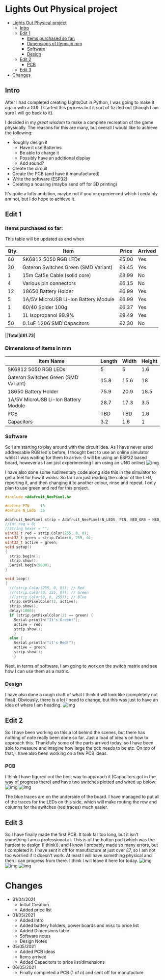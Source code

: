 # Lights Out Physical project

- [Lights Out Physical project](#lights-out-physical-project)
  - [Intro](#intro)
  - [Edit 1](#edit-1)
    - [Items purchased so far:](#items-purchased-so-far)
    - [Dimensions of Items in mm](#dimensions-of-items-in-mm)
    - [Software](#software)
    - [Design](#design)
  - [Edit 2](#edit-2)
    - [PCB](#pcb)
  - [Edit 3](#edit-3)
- [Changes](#changes)

## Intro

After I had completed creating LightsOut in Python, I was going to make it again with a GUI. I started this process but it sort of fizzled out (though I am sure I will go back to it).

I decided in my *great wisdom* to make a complete recreation of the game physically. The reasons for this are many, but overall I would like to achieve the following:
- Roughly design it
  - Have it use Batteries
  - Be able to charge it
  - Possibly have an additional display 
  - Add sound?
- Create the circuit
- Create the PCB (and have it manufactured)
- Write the software (ESP32)
- Creating a housing (maybe send off for 3D printing)

It's quite a lofty ambition, maybe not if you're experienced which I certainly am not, but I do hope to achieve it. 

## Edit 1
### Items purchased so far:

This table will be updated as and when

|Qty.|Item|Price|Arrived|
|--|--|--|--|
|60|SK6812 5050 RGB LEDs|£5.00|Yes|
|30|Gateron Switches Green (SMD Variant)|£9.45|Yes|
|1 | 15m Cat5e Cable (solid core)|£8.99|No|
|4 |Various pin connectors|£6.15|No|  
|12|18650 Battery Holder|£6.99|Yes|
|5|1A/5V MicroUSB Li-Ion Battery Module|£6.99|Yes|
|1|60/40 Solder 100g|£6.37|Yes|
|1|1L Isopropanol 99.9%| £9.49|Yes|
|50| 0.1uF 1206 SMD Capacitors|£2.30|No|

||**Total**|**£61.73**|

### Dimensions of Items in mm

|Item Name|Length|Width|Height|
|--|--|--|--|
|SK6812 5050 RGB LEDs|5|5|1.6|
|Gateron Switches Green (SMD Variant)|15.8|15.6|18|
|18650 Battery Holder|75.9|20.9|18.5|
|1A/5V MicroUSB Li-Ion Battery Module|28.7|17.3|3.5|
|PCB|TBD|TBD|1.6|
|Capacitors|3.2|1.6|1|


### Software
So I am starting to play around with the circuit idea. As I have never used addressable RGB led's before, I thought best to use an online simulator whilst I was waiting for them to arrive. (I will be using an ESP32 based board, however as I am just experimenting I am using an UNO online)
![img](imgs/CircuitExperiments.jpg)

I have also done some rudimentary code along side this in the simulator to get a feel for how it works. So far I am just reading the colour of the LED, reporting it, and then changing it to another colour, rinse and repeat. I only plan to use green and red for this project.

```c++
#include <Adafruit_NeoPixel.h>

#define PIN		13
#define N_LEDS	25
 
Adafruit_NeoPixel strip = Adafruit_NeoPixel(N_LEDS, PIN, NEO_GRB + NEO_KHZ800);
//int req = 0;
//String hexer = "";
uint32_t red = strip.Color(255, 0, 0);
uint32_t green = strip.Color(0, 255, 0);
uint32_t active = green;
void setup()
{
  strip.begin();
  strip.show();
  Serial.begin(9600);
}

void loop()
{
  //(strip.Color(255, 0, 0)); // Red
  //(strip.Color(0, 255, 0)); // Green
  //(strip.Color(0, 0, 255)); // Blue
  strip.setPixelColor(2, active);
  strip.show();
  delay(1000);
  if (strip.getPixelColor(2) == green) {
    Serial.println("It's Green!");
    active = red;
  	strip.show();
  	}
  else {
    Serial.println("it's Red!");
    active = green;
  	strip.show();
	}

```

Next, in terms of software, I am going to work on the switch matrix and see how I can use them as a matrix.

### Design
I have also done a rough draft of what I think it will look like (completely not final). Obviously, there is a lot I need to change, but this was just to have an idea of where I am heading.
![img](imgs/LayoutDraft.jpg)

## Edit 2

So I have been working on this a lot behind the scenes, but there has nothing of note really been done so far. Just a load of idea's on how to approach this. Thankfully some of the parts arrived today, so I have been able to measure and imagine how large the pcb needs to be etc. On top of that, I have also been working on a few PCB ideas. 

### PCB
I think I have figured out the best way to approach it (Capacitors got in the way of progress there) and have two switches plotted and wired up below:
![img](imgs/ScreenshotBoard.png)
![img](imgs/ScreenshotBrd3D.png)

The blue traces are on the underside of the board. I have managed to put all of the traces for the LEDs on this side, which will make routing the row and columns for the switches (red traces) much easier. 

## Edit 3

So I have finally made the first PCB. It took far too long, but it isn't something I am a professional at. This is of the button pad (which was the hardest to design (I think)), and I know I probably made so many errors, but I completed it. I have sent it off for manufacture at just over £7, so I am not too worried if it doesn't work. At least I will have something physical and then I can progress from there. I think I will leave it here for today.
![img](imgs/ButtonPadPCB.jpg)
![img](imgs/ButtonPadPCBFront.jpg)
![img](imgs/ButtonPadPCBBack.jpg)

# Changes
- 31/04/2021
   - Initial Creation
   - Added price list
- 01/05/2021
   - Added Intro
   - Added battery holders, power boards and misc to price list
   - Added Dimensions table
   - Software notes
   - Design Notes
- 05/05/2021
   - Added PCB ideas
   - Items arrived
   - Added Capacitors to price list/dimensions
- 06/05/2021
   - Finally completed a PCB (1 of *n*) and sent off for manufacture  